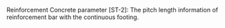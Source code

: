 Reinforcement Concrete parameter [ST-2]: The pitch length information of reinforcement bar with the continuous footing.

<!-- end of short definition -->

